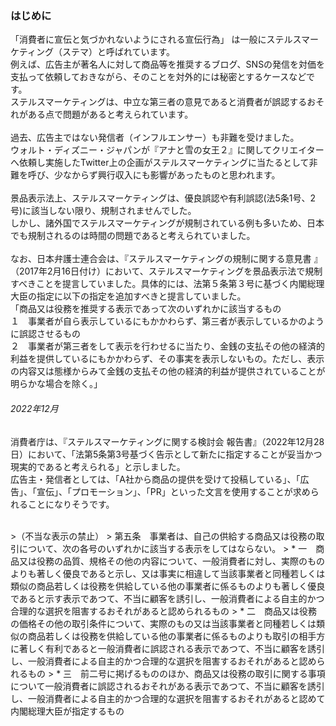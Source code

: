 ### はじめに
「消費者に宣伝と気づかれないようにされる宣伝行為」 は一般にステルスマーケティング（ステマ）と呼ばれています。
 <br>例えば、広告主が著名人に対して商品等を推奨するブログ、SNSの発信を対価を支払って依頼しておきながら、そのことを対外的には秘密とするケースなどです。
 <br>ステルスマーケティングは、中立な第三者の意見であると消費者が誤認するおそれがある点で問題があると考えられています。
        <br>
        <br>過去、広告主ではない発信者（インフルエンサー）も非難を受けました。
        <br>ウォルト・ディズニー・ジャパンが『アナと雪の女王２』に関してクリエイターへ依頼し実施したTwitter上の企画がステルスマーケティングに当たるとして非難を呼び、少なからず興行収入にも影響があったものと思われます。
        <br>
        <br>景品表示法上、ステルスマーケティングは、優良誤認や有利誤認(法5条1号、2号)に該当しない限り、規制されませんでした。
        <br>しかし、諸外国でステルスマーケティングが規制されている例も多いため、日本でも規制されるのは時間の問題であると考えられていました。
        <br>
        <br>なお、日本弁護士連合会は、『ステルスマーケティングの規制に関する意見書 』（2017年2月16日付け）において、ステルスマーケティングを景品表示法で規制すべきことを提言していました。具体的には、法第５条第３号に基づく内閣総理大臣の指定に以下の指定を追加すべきと提言していました。
        <br>「商品又は役務を推奨する表示であって次のいずれかに該当するもの
        <br>１　事業者が自ら表示しているにもかかわらず、第三者が表示しているかのように誤認させるもの
        <br>２　事業者が第三者をして表示を行わせるに当たり、金銭の支払その他の経済的利益を提供しているにもかかわらず、その事実を表示しないもの。ただし、表示の内容又は態様からみて金銭の支払その他の経済的利益が提供されていることが明らかな場合を除く。」
        <br>
        
###### 2022年12月
消費者庁は、『ステルスマーケティングに関する検討会 報告書』（2022年12月28日）において、「法第5条第3号基づく告示として新たに指定することが妥当かつ現実的であると考えられる」と示しました。
<br>広告主・発信者としては、「A社から商品の提供を受けて投稿している」、「広告」、「宣伝」、「プロモーション」、「PR」といった文言を使用することが求められることになりそうです。

<br>
>（不当な表示の禁止）
> 第五条　事業者は、自己の供給する商品又は役務の取引について、次の各号のいずれかに該当する表示をしてはならない。
> * 一　商品又は役務の品質、規格その他の内容について、一般消費者に対し、実際のものよりも著しく優良であると示し、又は事実に相違して当該事業者と同種若しくは類似の商品若しくは役務を供給している他の事業者に係るものよりも著しく優良であると示す表示であつて、不当に顧客を誘引し、一般消費者による自主的かつ合理的な選択を阻害するおそれがあると認められるもの
> * 二　商品又は役務の価格その他の取引条件について、実際のもの又は当該事業者と同種若しくは類似の商品若しくは役務を供給している他の事業者に係るものよりも取引の相手方に著しく有利であると一般消費者に誤認される表示であつて、不当に顧客を誘引し、一般消費者による自主的かつ合理的な選択を阻害するおそれがあると認められるもの
> * 三　前二号に掲げるもののほか、商品又は役務の取引に関する事項について一般消費者に誤認されるおそれがある表示であつて、不当に顧客を誘引し、一般消費者による自主的かつ合理的な選択を阻害するおそれがあると認めて内閣総理大臣が指定するもの
      </p>
